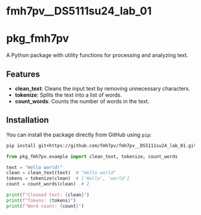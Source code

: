 # fmh7pv__DS5111su24_lab_01
# pkg_fmh7pv

A Python package with utility functions for processing and analyzing text.

## Features

- **clean_text**: Cleans the input text by removing unnecessary characters.
- **tokenize**: Splits the text into a list of words.
- **count_words**: Counts the number of words in the text.

## Installation

You can install the package directly from GitHub using `pip`:

```bash
pip install git+https://github.com/fmh7pv/fmh7pv__DS5111su24_lab_01.git
```

```python
from pkg_fmh7pv.example import clean_text, tokenize, count_words

text = "Hello world!"
clean = clean_text(text)  # "Hello world"
tokens = tokenize(clean)  # ['Hello', 'world']
count = count_words(clean)  # 2

print(f"Cleaned text: {clean}")
print(f"Tokens: {tokens}")
print(f"Word count: {count}")
```
